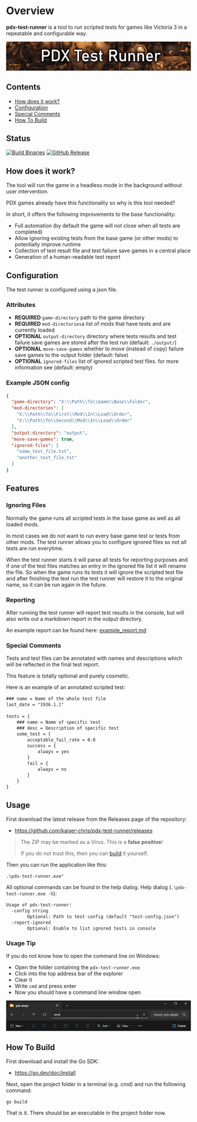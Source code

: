 # Overview

**pdx-test-runner** is a tool to run scripted tests for games like Victoria 3 in a repeatable and configurable way.

![Title Icon](github_icon_readme.jpg)

## Contents
* [How does it work?](#how-does-it-work)
* [Configuration](#configuration)
* [Special Comments](#special-comments)
* [How To Build](#how-to-build)

## Status

[![Build Binaries](https://github.com/kaiser-chris/pdx-test-runner/actions/workflows/build.yaml/badge.svg)](https://github.com/kaiser-chris/pdx-test-runner/actions/workflows/build.yaml)
[![GitHub Release](https://img.shields.io/github/v/release/kaiser-chris/pdx-test-runner?display_name=release&label=Current%20Version&color=blue)](https://github.com/kaiser-chris/pdx-test-runner/releases)

## How does it work?
The tool will run the game in a headless mode in the background without user intervention.

PDX games already have this functionality so why is this tool needed?

In short, it offers the following improvements to the base functionality:
- Full automation (by default the game will not close when all tests are completed)
- Allow ignoring existing tests from the base game (or other mods) to potentially improve runtime
- Collection of test result file and test failure save games in a central place
- Generation of a human-readable test report

## Configuration
The test runner is configured using a json file.
### Attributes
- **REQUIRED** `game-directory` path to the game directory
- **REQUIRED** `mod-directories`a list of mods that have tests and are currently loaded
- **OPTIONAL** `output-directory` directory where tests results and test failure save games are stored after the test run (default: `./output/`)
- **OPTIONAL** `move-save-games` whether to move (instead of copy) failure save games to the output folder (default: false)
- **OPTIONAL** `ignored-files` list of ignored scripted test files. for more information see (default: empty)

### Example JSON config
```json
{
  "game-directory": "X:\\Path\\To\\Game\\Base\\Folder",
  "mod-directories": [
    "X:\\Path\\To\\First\\Mod\\In\\Load\\Order",
    "X:\\Path\\To\\Second\\Mod\\In\\Load\\Order"
  ],
  "output-directory": "output",
  "move-save-games": true,
  "ignored-files": [
    "some_test_file.txt",
    "another_test_file.txt"
  ]
}
```

## Features
### Ignoring Files
Normally the game runs all scripted tests in the base game as well as all loaded mods.

In most cases we do not want to run every base game test or tests from other mods.
The test runner allows you to configure ignored files so not all tests are run everytime. 

When the test runner starts it will parse all tests for reporting purposes
and if one of the test files matches an entry in the ignored file list it will rename the file.
So when the game runs its tests it will ignore the scripted test file
and after finishing the test run the test runner will restore it to the original name,
so it can be run again in the future.

### Reporting
After running the test runner will report test results in the console,
but will also write out a markdown report in the output directory.

An example report can be found here: [example_report.md](example_report.md)

### Special Comments
Tests and test files can be annotated with names and descriptions which will be reflected in the final test report.

This feature is totally optional and purely cosmetic.

Here is an example of an annotated scripted test:
```
### name = Name of the whole test file
last_date = "1936.1.1"

tests = {
    ### name = Name of specific test
    ### desc = Description of specific test
	some_test = {
        acceptable_fail_rate = 0.0
		success = {
            always = yes
		}
		fail = {
            always = no
		}
	}
}
```

## Usage
First download the latest release from the Releases page of the repository:
- https://github.com/kaiser-chris/pdx-test-runner/releases

> The ZIP may be marked as a *Virus*.
> This is a **false positive**!
>
> If you do not trust this, then you can [build](#how-to-build) it yourself.

Then you can run the application like this:
```
.\pdx-test-runner.exe"
```

All optional commands can be found in the help dialog. Help dialog (`.\pdx-test-runner.exe -h`):
```
Usage of pdx-test-runner:
  -config string
    	Optional: Path to test config (default "test-config.json")
  -report-ignored
    	Optional: Enable to list ignored tests in console
```

### Usage Tip
If you do not know how to open the command line on Windows:
- Open the folder containing the `pdx-test-runner.exe`
- Click into the top address bar of the explorer
- Clear it
- Write `cmd` and press enter
- Now you should have a command line window open

![explorer_example.png](explorer_example.png)

## How To Build

First download and install the Go SDK:

- https://go.dev/doc/install

Next, open the project folder in a terminal (e.g. cmd) and run the following command:

```
go build
```

That is it. There should be an executable in the project folder now.